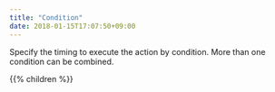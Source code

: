 ```yaml
---
title: "Condition"
date: 2018-01-15T17:07:50+09:00
---
```


Specify the timing to execute the action by condition. More than one condition can be combined.

{{% children  %}}
